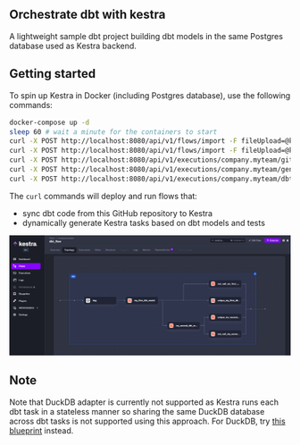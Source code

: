 ## Orchestrate dbt with kestra
A lightweight sample dbt project building dbt models in the same Postgres database used as Kestra backend.

## Getting started

To spin up Kestra in Docker (including Postgres database), use the following commands:

```bash
docker-compose up -d
sleep 60 # wait a minute for the containers to start
curl -X POST http://localhost:8080/api/v1/flows/import -F fileUpload=@kestra/git_sync.yaml
curl -X POST http://localhost:8080/api/v1/flows/import -F fileUpload=@kestra/generate_dbt_flow.yaml
curl -X POST http://localhost:8080/api/v1/executions/company.myteam/git_sync?wait=true
curl -X POST http://localhost:8080/api/v1/executions/company.myteam/generate_dbt_flow?wait=true
curl -X POST http://localhost:8080/api/v1/executions/company.myteam/dbt_flow?wait=true
```

The `curl` commands will deploy and run flows that:
- sync dbt code from this GitHub repository to Kestra 
- dynamically generate Kestra tasks based on dbt models and tests

![kestra](kestra/flow_topology.png)

## Note

Note that DuckDB adapter is currently not supported as Kestra runs each dbt task in a stateless manner so sharing the same DuckDB database across dbt tasks is not supported using this approach. For DuckDB, try [this blueprint](https://kestra.io/blueprints/git/50-git-workflow-for-dbt-with-duckdb) instead.